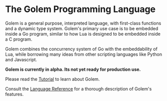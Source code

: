 # The Golem Programming Language

Golem is a general purpose, interpreted language, with first-class 
functions and a dynamic type system.  Golem's primary use case is to be
embedded inside a Go program, similar to how Lua is designed to be 
embedded inside a C program.

Golem combines the concurrency system of Go with the embeddability 
of Lua, while borrowing many ideas from other scripting languages like
Python and Javascript.

**Golem is currently in alpha.  Its not yet ready for production use.**  

Please read the [Tutorial](https://github.com/mjarmy/golem-lang/wiki/Tutorial) 
to learn about Golem.
 
Consult the [Language Reference](https://github.com/mjarmy/golem-lang/wiki/Language-Reference) 
for a thorough description of Golem's features.
